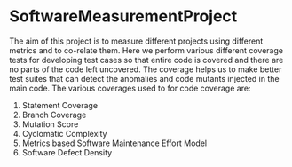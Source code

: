 SoftwareMeasurementProject
=======================
The aim of this project is to measure different projects using different metrics and to co-relate them.
Here we perform various different coverage tests for developing test cases so that entire code is covered and there are no parts of the code left uncovered. The coverage helps us to make better test suites that can detect the anomalies and code mutants injected in the main code. The various coverages used to for code coverage are: 
1. Statement Coverage
2. Branch Coverage
3. Mutation Score
4. Cyclomatic Complexity
5. Metrics based Software Maintenance Effort Model
6. Software Defect Density
